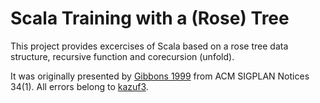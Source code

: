 Scala Training with a (Rose) Tree
===========================================

This project provides excercises of Scala based on a rose tree data structure, recursive function and corecursion (unfold).

It was originally presented by [Gibbons 1999](https://www.researchgate.net/publication/2609651_The_Under-Appreciated_Unfold) from ACM SIGPLAN Notices 34(1). All errors belong to [kazuf3](https://github.com/kazuf3).
